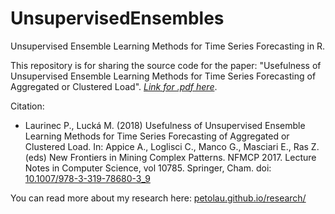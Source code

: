 # UnsupervisedEnsembles
Unsupervised Ensemble Learning Methods for Time Series Forecasting in R.

This repository is for sharing the source code for the paper: "Usefulness of Unsupervised Ensemble Learning Methods for Time Series Forecasting of Aggregated or Clustered Load". [*Link for .pdf here*](https://link.springer.com/chapter/10.1007/978-3-319-78680-3_9).

Citation:

 * Laurinec P., Lucká M. (2018) Usefulness of Unsupervised Ensemble Learning Methods for Time Series Forecasting of Aggregated or Clustered Load. In: Appice A., Loglisci C., Manco G., Masciari E., Ras Z. (eds) New Frontiers in Mining Complex Patterns. NFMCP 2017. Lecture Notes in Computer Science, vol 10785. Springer, Cham. doi: [10.1007/978-3-319-78680-3_9](https://doi.org/10.1007/978-3-319-78680-3_9)

You can read more about my research here: [petolau.github.io/research/](https://petolau.github.io/research/)

